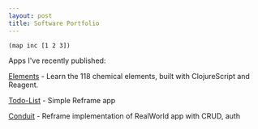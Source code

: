```yaml
---
layout: post
title: Software Portfolio
---
```


```eval-clojure
(map inc [1 2 3])
```

Apps I've recently published:

[Elements](https://porkostomus.github.io/elements/) - Learn the 118 chemical elements, built with ClojureScript and Reagent.

[Todo-List](https://porkostomus.github.io/todo-list/) - Simple Reframe app

[Conduit](https://porkostomus.github.io/conduit/) - Reframe implementation of RealWorld app with CRUD, auth
